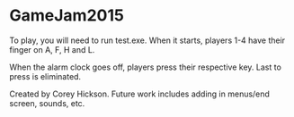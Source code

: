 # GameJam2015

To play, you will need to run test.exe. When it starts, players 1-4 have their finger on A, F, H and L.

When the alarm clock goes off, players press their respective key. Last to press is eliminated.

Created by Corey Hickson. Future work includes adding in menus/end screen, sounds, etc.

